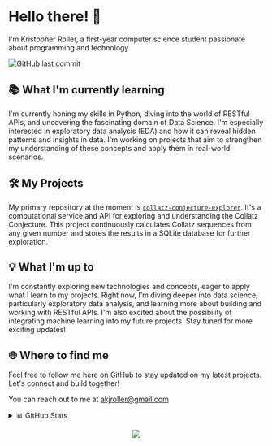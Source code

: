 # Hello there! 👋
I'm Kristopher Roller, a first-year computer science student passionate about programming and technology.

![GitHub last commit](https://img.shields.io/github/last-commit/akjroller/collatz-conjecture-explorer)

## 📚 What I'm currently learning
I'm currently honing my skills in Python, diving into the world of RESTful APIs, and uncovering the fascinating domain of Data Science. I'm especially interested in exploratory data analysis (EDA) and how it can reveal hidden patterns and insights in data. I'm working on projects that aim to strengthen my understanding of these concepts and apply them in real-world scenarios.

## 🛠️ My Projects
My primary repository at the moment is [`collatz-conjecture-explorer`](https://github.com/akjroller/collatz-conjecture-explorer). It's a computational service and API for exploring and understanding the Collatz Conjecture. This project continuously calculates Collatz sequences from any given number and stores the results in a SQLite database for further exploration.

## 💡 What I'm up to
I'm constantly exploring new technologies and concepts, eager to apply what I learn to my projects. Right now, I'm diving deeper into data science, particularly exploratory data analysis, and learning more about building and working with RESTful APIs. I'm also excited about the possibility of integrating machine learning into my future projects. Stay tuned for more exciting updates!

## 🌐 Where to find me
Feel free to follow me here on GitHub to stay updated on my latest projects. Let's connect and build together!

You can reach out to me at [akjroller@gmail.com](mailto:akjroller@gmail.com)

<details>
<summary>📊 GitHub Stats</summary>
<br>
<p align="center">
  <a href="https://github.com/akjroller">
    <img src="https://github-profile-summary-cards.vercel.app/api/cards/profile-details?username=akjroller&theme=transparent" alt="GitHub Profile Summary" />
  </a>
  <a href="https://github.com/akjroller">
    <img src="https://github-profile-summary-cards.vercel.app/api/cards/most-commit-language?username=akjroller&theme=transparent" alt="Top Languages" />
  </a>
  <a href="https://github.com/akjroller">
    <img src="https://github-profile-summary-cards.vercel.app/api/cards/stats?username=akjroller&theme=transparent" alt="GitHub Stats" />
  </a>
   <a href="https://github.com/akjroller">
    <img src="https://github-readme-stats.vercel.app/api/top-langs/?username=akjroller&langs_count=10&exclude_repo=&hide=jupyter%20notebook,vim%20script,cmake,makefile,batchfile,emacs%20lisp,css,html&layout=default&card_width=699&hide_border=true&theme=transparent" />
  </a>
</p>
</details>

<p align="center">
  <a href="https://github.com/akjroller">
    <img src="https://komarev.com/ghpvc/?username=akjroller&color=blue&style=flat)" />
  </a>
</p>